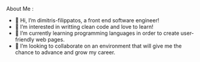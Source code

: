  About Me :
- 👋 Hi, I’m dimitris-filippatos, a front end software engineer!
- 👀 I’m interested in writting clean code and love to learn!
- 🌱 I’m currently learning programming languages in order to create user-friendly web pages.
- 💞️ I’m looking to collaborate on an environment that will give me the chance to advance and grow my career. 

<!---
dimitris-filippatos/dimitris-filippatos is a ✨ special ✨ repository because its `README.md` (this file) appears on your GitHub profile.
You can click the Preview link to take a look at your changes.
--->
